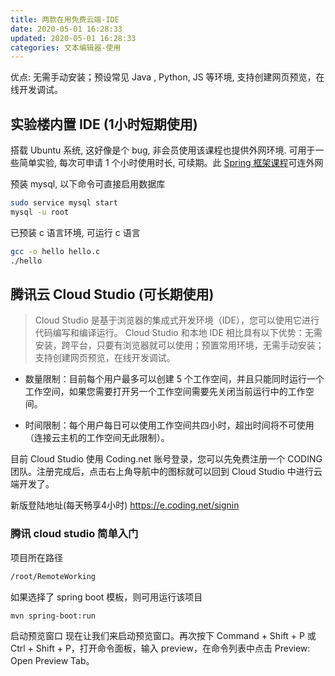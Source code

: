 ```yaml
---
title: 两款在用免费云端-IDE
date: 2020-05-01 16:28:33
updated: 2020-05-01 16:28:33
categories: 文本编辑器-使用
---
```


优点: 无需手动安装；预设常见 Java , Python, JS 等环境, 支持创建网页预览，在线开发调试。

## 实验楼内置 IDE (1小时短期使用)

搭载 Ubuntu 系统, 这好像是个 bug, 非会员使用该课程也提供外网环境. 可用于一些简单实验, 每次可申请 1 个小时使用时长, 可续期。此 [Spring 框架课程](https://www.shiyanlou.com/courses/578)可连外网

预装 mysql, 以下命令可直接启用数据库

```sh
sudo service mysql start
mysql -u root
```

已预装 c 语言环境, 可运行 c 语言

```sh
gcc -o hello hello.c
./hello
```

## 腾讯云 Cloud Studio (可长期使用)

> Cloud Studio 是基于浏览器的集成式开发环境（IDE），您可以使用它进行代码编写和编译运行。
> Cloud Studio 和本地 IDE 相比具有以下优势：无需安装，跨平台，只要有浏览器就可以使用；预置常用环境，无需手动安装；支持创建网页预览，在线开发调试。

* 数量限制：目前每个用户最多可以创建 5 个工作空间，并且只能同时运行一个工作空间，如果您需要打开另一个工作空间需要先关闭当前运行中的工作空间。

* 时间限制：每个用户每日可以使用工作空间共四小时，超出时间将不可使用（连接云主机的工作空间无此限制）。

目前 Cloud Studio 使用 Coding.net 账号登录，您可以先免费注册一个 CODING 团队。注册完成后，点击右上角导航中的图标就可以回到 Cloud Studio 中进行云端开发了。

新版登陆地址(每天畅享4小时)
<https://e.coding.net/signin>

### 腾讯 cloud studio 简单入门

项目所在路径

```sh
/root/RemoteWorking
```

如果选择了 spring boot 模板，则可用运行该项目

```sh
mvn spring-boot:run
```

启动预览窗口
现在让我们来启动预览窗口。再次按下 Command + Shift + P 或 Ctrl + Shift + P，打开命令面板，输入 preview，在命令列表中点击 Preview: Open Preview Tab。

